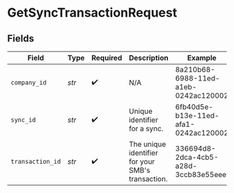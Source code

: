 # GetSyncTransactionRequest


## Fields

| Field                                             | Type                                              | Required                                          | Description                                       | Example                                           |
| ------------------------------------------------- | ------------------------------------------------- | ------------------------------------------------- | ------------------------------------------------- | ------------------------------------------------- |
| `company_id`                                      | *str*                                             | :heavy_check_mark:                                | N/A                                               | 8a210b68-6988-11ed-a1eb-0242ac120002              |
| `sync_id`                                         | *str*                                             | :heavy_check_mark:                                | Unique identifier for a sync.                     | 6fb40d5e-b13e-11ed-afa1-0242ac120002              |
| `transaction_id`                                  | *str*                                             | :heavy_check_mark:                                | The unique identifier for your SMB's transaction. | 336694d8-2dca-4cb5-a28d-3ccb83e55eee              |